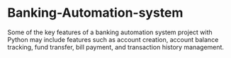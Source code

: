 # Banking-Automation-system
Some of the key features of a banking automation system project with Python may include features such as account creation, account balance tracking, fund transfer, bill payment, and transaction history management. 
